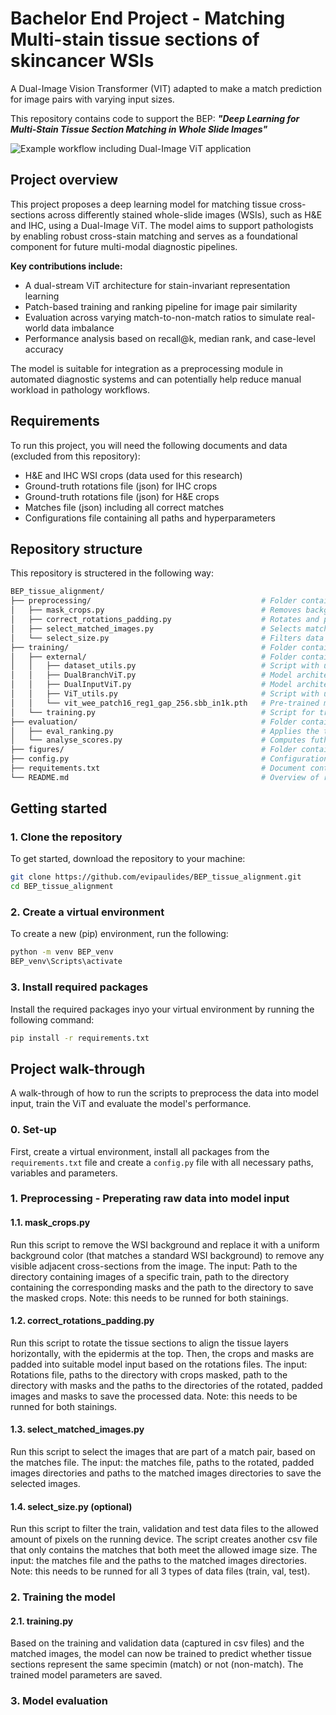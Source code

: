 # Bachelor End Project - Matching Multi-stain tissue sections of skincancer WSIs
A Dual-Image Vision Transformer (VIT) adapted to make a match prediction for image pairs with varying input sizes.

This repository contains code to support the BEP: ***"Deep Learning for Multi-Stain Tissue Section Matching in Whole Slide Images"***

![Example workflow including Dual-Image ViT application](figures/Overview_model_processing_cropped.png)


## Project overview

This project proposes a deep learning model for matching tissue cross-sections across differently stained whole-slide images (WSIs), such as H&E and IHC, using a Dual-Image ViT. The model aims to support pathologists by enabling robust cross-stain matching and serves as a foundational component for future multi-modal diagnostic pipelines.

**Key contributions include:**

- A dual-stream ViT architecture for stain-invariant representation learning  
- Patch-based training and ranking pipeline for image pair similarity  
- Evaluation across varying match-to-non-match ratios to simulate real-world data imbalance  
- Performance analysis based on recall@k, median rank, and case-level accuracy

The model is suitable for integration as a preprocessing module in automated diagnostic systems and can potentially help reduce manual workload in pathology workflows.

## Requirements

To run this project, you will need the following documents and data (excluded from this repository):
- H&E and IHC WSI crops (data used for this research)
- Ground-truth rotations file (json) for IHC crops
- Ground-truth rotations file (json) for H&E crops
- Matches file (json) including all correct matches
- Configurations file containing all paths and hyperparameters

## Repository structure
This repository is structered in the following way:
```bash
BEP_tissue_alignment/
├── preprocessing/                                      # Folder containing scripts for preprocessing H&E and IHC WSI crops into model input based on the json files
│   ├── mask_crops.py                                   # Removes background and replaces with uniform color (crops → crops_masked)
│   ├── correct_rotations_padding.py                    # Rotates and pads the images and masks based on binary masks and rotation files (crops_masked → _rotated)
│   ├── select_matched_images.py                        # Selects matched images and masks based on matches file (_rotated → _matched)
│   └── select_size.py                                  # Filters data on pixel threshold to fit GPU memory, based on matches file and matched images (matched.csv → filtered.csv)
├── training/                                           # Folder containing scripts for training and folder with required model architecture, parameters and utils
│   ├── external/                                       # Folder containing required model architecture, parameters and (dataset)utils
│   │   ├── dataset_utils.py                            # Script with utils for initialising the training and valitation dataset
│   │   ├── DualBranchViT.py                            # Model architecture for the Dual-Branch ViT (not yet used in this research)
│   │   ├── DualInputViT.py                             # Model architecture for the Dual-Image ViT used in this research
│   │   ├── ViT_utils.py                                # Script with utils functions for the model architecture initialisation
│   │   └── vit_wee_patch16_reg1_gap_256.sbb_in1k.pth   # Pre-trained model parameters
│   └── training.py                                     # Script for training the ViT model
├── evaluation/                                         # Folder containing the scripts for evaluating the retrieval performance
│   ├── eval_ranking.py                                 # Applies the traied model to all possible matches and saves rankings and metrics
│   └── analyse_scores.py                               # Computes futher details metrics based on the saved rankings
├── figures/                                            # Folder containing any figures supporting the README file
├── config.py                                           # Configuration file containing all paths, hyperparameters and variables; is not yet created, but is required in order to run the scripts
├── requitements.txt                                    # Document containing all required packages in order to run the scripts
└── README.md                                           # Overview of repository information and instructions about the scripts

```

## Getting started

### 1. Clone the repository
To get started, download the repository to your machine: 
```bash
git clone https://github.com/evipaulides/BEP_tissue_alignment.git
cd BEP_tissue_alignment
```

###  2. Create a virtual environment
To create a new (pip) environment, run the following: 
```bash
python -m venv BEP_venv
BEP_venv\Scripts\activate    
```

### 3. Install required packages
Install the required packages inyo your virtual environment by running the following command:
```bash
pip install -r requirements.txt
```

## Project walk-through
A walk-through of how to run the scripts to preprocess the data into model input, train the ViT and evaluate the model's performance.

### 0. Set-up
First, create a virtual environment, install all packages from the `requirements.txt` file and create a `config.py` file with all necessary paths, variables and parameters.

### 1. Preprocessing - Preperating raw data into model input
#### 1.1. mask_crops.py
Run this script to remove the WSI background and replace it with a uniform background color (that matches a standard WSI background) to remove any visible adjacent cross-sections from the image. The input: Path to the directory containing images of a specific train, path to the directory containing the corresponding masks and the path to the directory to save the masked crops. Note: this needs to be runned for both stainings.

#### 1.2. correct_rotations_padding.py
Run this script to rotate the tissue sections to align the tissue layers horizontally, with the epidermis at the top. Then, the crops and masks are padded into suitable model input based on the rotations files. The input: Rotations file, paths to the directory with crops masked, path to the directory with masks and the paths to the directories of the rotated, padded images and masks to save the processed data. Note: this needs to be runned for both stainings.

#### 1.3. select_matched_images.py
Run this script to select the images that are part of a match pair, based on the matches file. The input: the matches file, paths to the rotated, padded images directories and paths to the matched images directories to save the selected images.

#### 1.4. select_size.py (optional)
Run this script to filter the train, validation and test data files to the allowed amount of pixels on the running device. The script creates another csv file that only contains the matches that both meet the allowed image size. The input: the matches file and the paths to the matched images directories. Note: this needs to be runned for all 3 types of data files (train, val, test).

### 2. Training the model
#### 2.1. training.py
Based on the training and validation data (captured in csv files) and the matched images, the model can now be trained to predict whether tissue sections represent the same specimin (match) or not (non-match). The trained model parameters are saved.

### 3. Model evaluation